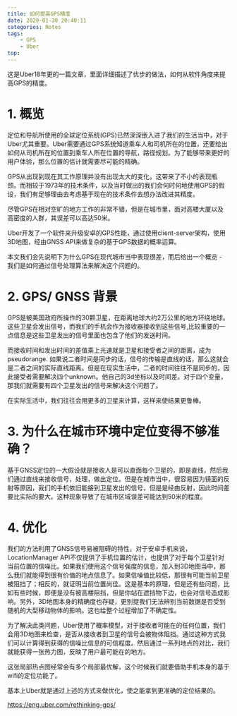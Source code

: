 ```yaml
---
title: 如何提高GPS精度
date: 2020-01-30 20:40:11
categories: Notes
tags:
    - GPS
    - Uber
top:
---
```

这是Uber18年更的一篇文章，里面详细描述了优步的做法，如何从软件角度来提高GPS的精度。
# 1. 概览
定位和导航所使用的全球定位系统(GPS)已然深深嵌入进了我们的生活当中，对于Uber尤其重要。Uber需要通过GPS系统知道乘车人和司机所在的位置，还要给出如何从司机所在的位置到乘车人所在位置的导航，路径规划。为了能够带来更好的用户体验，那么位置的估计就需要尽可能的精确。

GPS从出现到现在其工作原理并没有出现太大的变化，这带来了不小的表现瓶颈。而相较于1973年的技术条件，以及当时做出的我们会何时何地使用GPS的假设，我们有足够理由去考虑基于现在的技术条件去想办法改进其精度。

尽管GPS在相对空旷的地方工作的非常不错，但是在城市里，面对高楼大厦以及高密度的人群，其误差可以高达50米。

Uber开发了一个软件来升级安卓的GPS性能，通过使用client-server架构，使用3D地图，经由GNSS API来做复杂的基于GPS数据的概率运算。

本文我们会先说明下为什么GPS在现代城市当中表现很差，而后给出一个概览 - 我们是如何通过信号处理算法来解决这个问题的。

# 2. GPS/ GNSS 背景

GPS是被美国政府所操作的30颗卫星，在距离地球大约2万公里的地方环绕地球。这些卫星会发出信号，而我们的手机会作为接收器接收到这些信号,比较重要的一点信息是这些卫星发出的信号里面也包含了他们的发送时间。

而接收时间和发出时间的差值乘上光速就是卫星和接受者之间的距离，成为pseudorange. 如果说二者时间是同步的话，信号的传输是直线的话，那么这就会是二者之间的实际直线距离。但是在现实生活中，二者的时间往往不是同步的，因此接受者需要解决四个unknown。他自己的3d坐标以及时间差。对于四个变量，那我们就需要有四个卫星发出的信号来解决这个问题了。

在实际生活中，我们往往会用更多的卫星来计算，这样来使结果更鲁棒。

# 3. 为什么在城市环境中定位变得不够准确？

基于GNSS定位的一大假设就是接收人是可以直面每个卫星的，即是直线，然后我们通过直线来接收信号，处理，做出定位。但是在城市当中，很容易因为镜面的反射等原因，我们的手机依旧能接到卫星发出的信号，但是是经由反射，因此时间差要比实际的要大。这种现象导致了在城市区域误差可能达到50米的程度。

# 4. 优化

我们的方法利用了GNSS信号易被阻碍的特性。对于安卓手机来说，LocationManager API不仅提供了手机位置的估计，也提供了对于每个卫星针对当前位置的信噪比。如果我们使用这个信号强度的信息，加入到3D地图当中，那么我们就能得到很有价值的地点信息了。如果信噪值比较低，那很有可能当前卫星被阻挡了；相反的，就证明当前位置尚佳。这是基本的原理，但是还有些问题，比如有些时候，即便是没有被高楼阻挡，但是你站在遮挡物下边，也会对信号造成影响。另外，3D地图本身的精确度也存疑，更别提我们无法辨别当前数据是否受到随机的大型移动物体的影响。这也给整个过程增加了不确定性。

为了解决此类问题，Uber使用了概率模型，对于接收者可能在的任何位置，我们会用3D地图来检查，是否从接收者到卫星的信号会被物体阻挡。通过这种方式我们可以计算得到获得的信噪比信息的可信程度。然后通过一系列地点的对比，我们就能获得一张热力图，反映了用户最可能在的地方。

这张局部热点图经常会有多个局部最优解，这个时候我们就要借助手机本身的基于wifi的定位功能了。

基本上Uber就是通过上述的方式来做优化，使之能拿到更准确的定位结果的。



https://eng.uber.com/rethinking-gps/ 